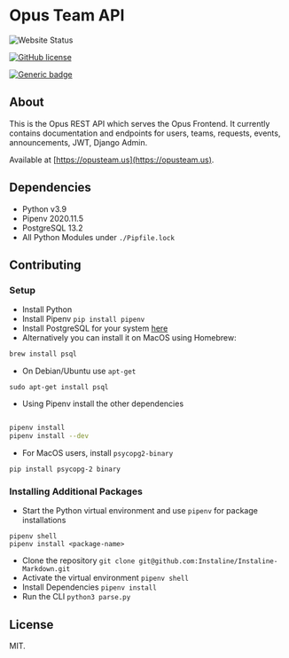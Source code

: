 # Opus Team API

![Website Status](https://img.shields.io/website?url=https%3A%2F%2Fapi.opusteam.us)

[![GitHub license](https://img.shields.io/github/license/Naereen/StrapDown.js.svg)](https://github.com/opusteam/frontend/blob/master/LICENSE)

[![Generic badge](https://img.shields.io/badge/Python-v3.9-blue.svg)](https://shields.io/)

## About

This is the Opus REST API which serves the Opus Frontend. It currently contains documentation and endpoints for users, teams, requests, events, announcements, JWT, Django Admin.

Available at [https://opusteam.us](https://opusteam.us).


## Dependencies
* Python v3.9
* Pipenv 2020.11.5
* PostgreSQL 13.2
* All Python Modules under `./Pipfile.lock`

## Contributing

### Setup

* Install Python
* Install Pipenv `pip install pipenv`
* Install PostgreSQL for your system [here](https://www.postgresql.org/download/)
* Alternatively you can install it on MacOS using Homebrew:

```zsh
brew install psql
```

* On Debian/Ubuntu use `apt-get`

```
sudo apt-get install psql
```
* Using Pipenv install the other dependencies
```zsh

pipenv install
pipenv install --dev

```
* For MacOS users, install `psycopg2-binary`

```
pip install psycopg-2 binary
```
### Installing Additional Packages

* Start the Python virtual environment and use `pipenv` for package installations
```
pipenv shell
pipenv install <package-name>
```


* Clone the repository `git clone git@github.com:Instaline/Instaline-Markdown.git`
* Activate the virtual environment `pipenv shell`
* Install Dependencies `pipenv install`
* Run the CLI `python3 parse.py`


## License

MIT. 
